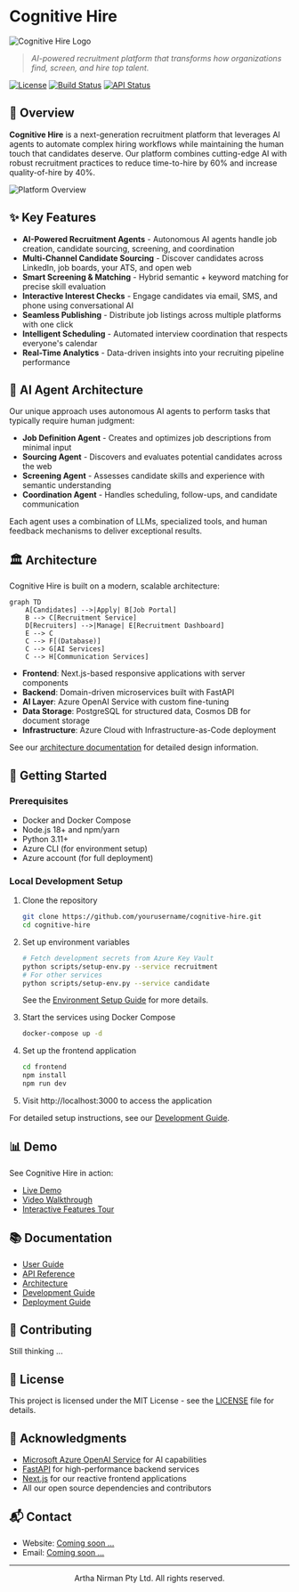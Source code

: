 # Cognitive Hire

![Cognitive Hire Logo](assets/images/logo.png)

> *AI-powered recruitment platform that transforms how organizations find, screen, and hire top talent.*

[![License](https://img.shields.io/badge/license-MIT-blue.svg)](LICENSE)
[![Build Status](https://img.shields.io/badge/build-passing-brightgreen.svg)]()
[![API Status](https://img.shields.io/badge/API-stable-brightgreen.svg)]()

## 🚀 Overview

**Cognitive Hire** is a next-generation recruitment platform that leverages AI agents to automate complex hiring workflows while maintaining the human touch that candidates deserve. Our platform combines cutting-edge AI with robust recruitment practices to reduce time-to-hire by 60% and increase quality-of-hire by 40%.

![Platform Overview](assets/images/platform-overview.png)

## ✨ Key Features

- **AI-Powered Recruitment Agents** - Autonomous AI agents handle job creation, candidate sourcing, screening, and coordination
- **Multi-Channel Candidate Sourcing** - Discover candidates across LinkedIn, job boards, your ATS, and open web
- **Smart Screening & Matching** - Hybrid semantic + keyword matching for precise skill evaluation
- **Interactive Interest Checks** - Engage candidates via email, SMS, and phone using conversational AI
- **Seamless Publishing** - Distribute job listings across multiple platforms with one click
- **Intelligent Scheduling** - Automated interview coordination that respects everyone's calendar
- **Real-Time Analytics** - Data-driven insights into your recruiting pipeline performance

## 🧠 AI Agent Architecture

Our unique approach uses autonomous AI agents to perform tasks that typically require human judgment:

- **Job Definition Agent** - Creates and optimizes job descriptions from minimal input
- **Sourcing Agent** - Discovers and evaluates potential candidates across the web
- **Screening Agent** - Assesses candidate skills and experience with semantic understanding
- **Coordination Agent** - Handles scheduling, follow-ups, and candidate communication

Each agent uses a combination of LLMs, specialized tools, and human feedback mechanisms to deliver exceptional results.

## 🏛️ Architecture

Cognitive Hire is built on a modern, scalable architecture:

```mermaid
graph TD
    A[Candidates] -->|Apply| B[Job Portal]
    B --> C[Recruitment Service]
    D[Recruiters] -->|Manage| E[Recruitment Dashboard]
    E --> C
    C --> F[(Database)]
    C --> G[AI Services]
    C --> H[Communication Services]
```

- **Frontend**: Next.js-based responsive applications with server components
- **Backend**: Domain-driven microservices built with FastAPI
- **AI Layer**: Azure OpenAI Service with custom fine-tuning
- **Data Storage**: PostgreSQL for structured data, Cosmos DB for document storage
- **Infrastructure**: Azure Cloud with Infrastructure-as-Code deployment

See our [architecture documentation](./architecture/) for detailed design information.

## 🚀 Getting Started

### Prerequisites

- Docker and Docker Compose
- Node.js 18+ and npm/yarn
- Python 3.11+
- Azure CLI (for environment setup)
- Azure account (for full deployment)

### Local Development Setup

1. Clone the repository
   ```bash
   git clone https://github.com/yourusername/cognitive-hire.git
   cd cognitive-hire
   ```

2. Set up environment variables
   ```bash
   # Fetch development secrets from Azure Key Vault
   python scripts/setup-env.py --service recruitment
   # For other services
   python scripts/setup-env.py --service candidate
   ```
   See the [Environment Setup Guide](./docs/environment-setup.md) for more details.

3. Start the services using Docker Compose
   ```bash
   docker-compose up -d
   ```

4. Set up the frontend application
   ```bash
   cd frontend
   npm install
   npm run dev
   ```

5. Visit http://localhost:3000 to access the application

For detailed setup instructions, see our [Development Guide](./docs/development-guide.md).

## 📊 Demo

See Cognitive Hire in action:

- [Live Demo]()
- [Video Walkthrough]()
- [Interactive Features Tour]()

## 📚 Documentation

- [User Guide](./docs/user-guide.md)
- [API Reference](./docs/api-reference.md)
- [Architecture](./architecture/high-level-design.md)
- [Development Guide](./docs/development-guide.md)
- [Deployment Guide](./docs/deployment.md)

## 🤝 Contributing

Still thinking ...

## 📄 License

This project is licensed under the MIT License - see the [LICENSE](LICENSE) file for details.

## 🙏 Acknowledgments

- [Microsoft Azure OpenAI Service](https://azure.microsoft.com/en-us/services/cognitive-services/openai-service/) for AI capabilities
- [FastAPI](https://fastapi.tiangolo.com/) for high-performance backend services
- [Next.js](https://nextjs.org/) for our reactive frontend applications
- All our open source dependencies and contributors

## 📬 Contact

- Website: [Coming soon ...]()
- Email: [Coming soon ...]()

---

<p align="center">Artha Nirman Pty Ltd. All rights reserved.</p>
